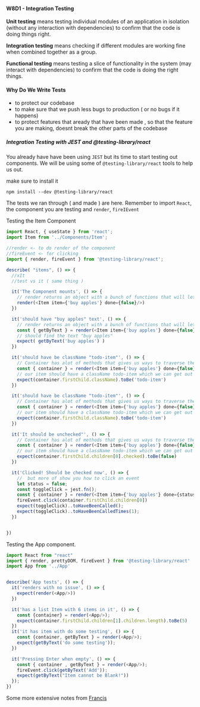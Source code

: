 #### W8D1 - Integration Testing

**Unit testing** means testing individual modules of an application in isolation (without any interaction with dependencies) to confirm that the code is doing things right.

**Integration testing** means checking if different modules are working fine when combined together as a group.

**Functional testing** means testing a slice of functionality in the system (may interact with dependencies) to confirm that the code is doing the right things.


#### Why Do We Write Tests

- to protect our codebase
- to make sure that we push less bugs to production ( or no bugs if it happens)
- to protect features that aready that have been made , so that the feature you are making, doesnt break the other parts of the codebase

##### Integration Testing with JEST and @testing-library/react

You already have have been using `JEST` but its time to start testing out components.
We will be using some of `@testing-library/react` tools to help us out.

make sure to install it

`npm install --dev @testing-library/react`

The tests we ran through ( and made ) are here.
Remember to import `React`, the component you are testing and `render`, `fireIEvent`


Testing the Item Component

```js
import React, { useState } from 'react';
import Item from '../Components/Item';

//render <- to do render of the component
//fireEvent <- for clicking
import { render, fireEvent } from '@testing-library/react';

describe( "items", () => {
  //xIt
  //test vs it ( same thing )

  it('The Component mounts', () => {
    // render returns an object with a bunch of functions that will let us query the DOM
    render(<Item item={'buy apples'} done={false}/>)
  })

  it('should have "buy apples" text', () => {
    // render returns an object with a bunch of functions that will let us query the DOM
    const { getByText } = render(<Item item={'buy apples'} done={false}/>)
    // should find the text "buy apples"
    expect( getByText('buy apples') )
  })

  it('should have be className "todo-item"', () => {
    // Container has alot of methods that gives us ways to traverse the Item DOM
    const { container } = render(<Item item={'buy apples'} done={false}/>)
    // our item should have a className todo-item which we can get out firstChild
    expect(container.firstChild.className).toBe('todo-item')
  })

  it('should have be className "todo-item"', () => {
    // Container has alot of methods that gives us ways to traverse the Item DOM
    const { container } = render(<Item item={'buy apples'} done={false}/>)
    // our item should have a className todo-item which we can get out firstChild
    expect(container.firstChild.className).toBe('todo-item')
  })

  it('It should be unchecked"', () => {
    // Container has alot of methods that gives us ways to traverse the Item DOM
    const { container } = render(<Item item={'buy apples'} done={false}/>)
    // our item should have a className todo-item which we can get out firstChild
    expect(container.firstChild.children[0].checked).toBe(false)
  })

  it('Clicked! Should be checked now', () => {
    //  but more of show you how to click an event
    let status = false;
    const toggleClick = jest.fn();
    const { container } = render(<Item item={'buy apples'} done={status} toggleDone={toggleClick}/>)
    fireEvent.click(container.firstChild.children[0])
    expect(toggleClick)..toHaveBeenCalled();
    expect(toggleClick)..toHaveBeenCalledTimes(1);
  })


})
```


Testing the App component.
```js
import React from "react"
import { render, prettyDOM, fireEvent } from '@testing-library/react'
import App from '../App'


describe('App tests', () => {
  it('renders with no issue', () => {
    expect(render(<App/>))
  })

  it('has a list Item with 6 items in it', () => {
    const {container} = render(<App/>);
    expect(container.firstChild.children[1].children.length).toBe(5)
  })
  it('it has item with do some testing', () => {
    const {container, getByText } = render(<App/>);
    expect(getByText('do some testing'));
  })

  it('Pressing Enter when empty', () => {
    const { container , getByText } = render(<App/>);
    fireEvent.click(getByText('Add'));
    expect(getByText("Item cannot be Blank!"))
  });
})
```


Some more extensive notes from [Francis](https://github.com/FrancisBourgouin/lhl-12-w8d1)